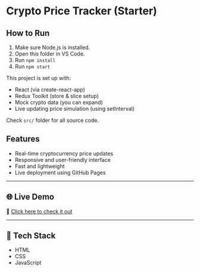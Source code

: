 
# Crypto Price Tracker (Starter)

## How to Run

1. Make sure Node.js is installed.
2. Open this folder in VS Code.
3. Run `npm install`
4. Run `npm start`

This project is set up with:
- React (via create-react-app)
- Redux Toolkit (store & slice setup)
- Mock crypto data (you can expand)
- Live updating price simulation (using setInterval)

Check `src/` folder for all source code.


## Features
- Real-time cryptocurrency price updates
- Responsive and user-friendly interface
- Fast and lightweight
- Live deployment using GitHub Pages

---

## 🌐 Live Demo  
🔗 [Click here to check it out](https://ashwani720.github.io/crypto-tracker/)

---

## 🧰 Tech Stack
- HTML
- CSS
- JavaScript


